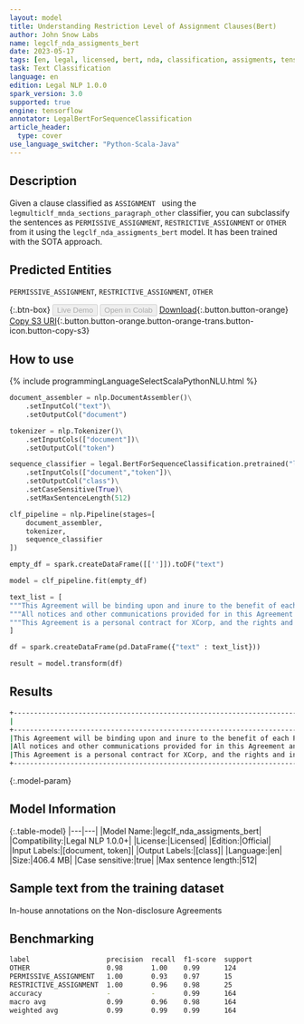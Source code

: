 ```yaml
---
layout: model
title: Understanding Restriction Level of Assignment Clauses(Bert)
author: John Snow Labs
name: legclf_nda_assigments_bert
date: 2023-05-17
tags: [en, legal, licensed, bert, nda, classification, assigments, tensorflow]
task: Text Classification
language: en
edition: Legal NLP 1.0.0
spark_version: 3.0
supported: true
engine: tensorflow
annotator: LegalBertForSequenceClassification
article_header:
  type: cover
use_language_switcher: "Python-Scala-Java"
---
```


## Description

Given a clause classified as `ASSIGNMENT ` using the `legmulticlf_mnda_sections_paragraph_other` classifier, you can subclassify the sentences as `PERMISSIVE_ASSIGNMENT`, `RESTRICTIVE_ASSIGNMENT` or `OTHER` from it using the `legclf_nda_assigments_bert` model. It has been trained with the SOTA approach.

## Predicted Entities

`PERMISSIVE_ASSIGNMENT`, `RESTRICTIVE_ASSIGNMENT`, `OTHER`

{:.btn-box}
<button class="button button-orange" disabled>Live Demo</button>
<button class="button button-orange" disabled>Open in Colab</button>
[Download](https://s3.amazonaws.com/auxdata.johnsnowlabs.com/legal/models/legclf_nda_assigments_bert_en_1.0.0_3.0_1684350248553.zip){:.button.button-orange}
[Copy S3 URI](s3://auxdata.johnsnowlabs.com/legal/models/legclf_nda_assigments_bert_en_1.0.0_3.0_1684350248553.zip){:.button.button-orange.button-orange-trans.button-icon.button-copy-s3}

## How to use



<div class="tabs-box" markdown="1">
{% include programmingLanguageSelectScalaPythonNLU.html %}

```python
document_assembler = nlp.DocumentAssembler()\
    .setInputCol("text")\
    .setOutputCol("document")

tokenizer = nlp.Tokenizer()\
    .setInputCols(["document"])\
    .setOutputCol("token")

sequence_classifier = legal.BertForSequenceClassification.pretrained("legclf_nda_assigments_bert", "en", "legal/models")\
    .setInputCols(["document","token"])\
    .setOutputCol("class")\
    .setCaseSensitive(True)\
    .setMaxSentenceLength(512)

clf_pipeline = nlp.Pipeline(stages=[
    document_assembler, 
    tokenizer,
    sequence_classifier    
])

empty_df = spark.createDataFrame([['']]).toDF("text")

model = clf_pipeline.fit(empty_df)

text_list = [
"""This Agreement will be binding upon and inure to the benefit of each Party and its respective heirs, successors and assigns""",
"""All notices and other communications provided for in this Agreement and the other Loan Documents shall be in writing and may (subject to paragraph (b) below) be telecopied (faxed), mailed by certified mail return receipt requested, or delivered by hand or overnight courier service to the intended recipient at the addresses specified below or at such other address as shall be designated by any party listed below in a notice to the other parties listed below given in accordance with this Section.""",
"""This Agreement is a personal contract for XCorp, and the rights and interests of XCorp hereunder may not be sold, transferred, assigned, pledged or hypothecated except as otherwise expressly permitted by the Company"""
]

df = spark.createDataFrame(pd.DataFrame({"text" : text_list}))

result = model.transform(df)
```

</div>

## Results

```bash
+--------------------------------------------------------------------------------+----------------------+
|                                                                            text|                 class|
+--------------------------------------------------------------------------------+----------------------+
|This Agreement will be binding upon and inure to the benefit of each Party an...| PERMISSIVE_ASSIGNMENT|
|All notices and other communications provided for in this Agreement and the o...|                 OTHER|
|This Agreement is a personal contract for XCorp, and the rights and interests...|RESTRICTIVE_ASSIGNMENT|
+--------------------------------------------------------------------------------+----------------------+
```

{:.model-param}
## Model Information

{:.table-model}
|---|---|
|Model Name:|legclf_nda_assigments_bert|
|Compatibility:|Legal NLP 1.0.0+|
|License:|Licensed|
|Edition:|Official|
|Input Labels:|[document, token]|
|Output Labels:|[class]|
|Language:|en|
|Size:|406.4 MB|
|Case sensitive:|true|
|Max sentence length:|512|

## Sample text from the training dataset

In-house annotations on the Non-disclosure Agreements

## Benchmarking

```bash
label                   precision  recall  f1-score  support 
OTHER                   0.98       1.00    0.99      124     
PERMISSIVE_ASSIGNMENT   1.00       0.93    0.97      15      
RESTRICTIVE_ASSIGNMENT  1.00       0.96    0.98      25      
accuracy                -          -       0.99      164     
macro avg               0.99       0.96    0.98      164     
weighted avg            0.99       0.99    0.99      164     
```
